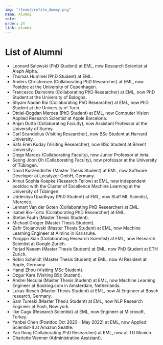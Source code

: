 ```yaml
---
img: "/team/profile_dummy.png"
name: Alumni
role:
order: 24
link: alumni
---
```


# List of Alumni

* Leonard Salewski (PhD Student) at EML, now Research Scientist at Aleph Alpha.
* Thomas Hummel (PhD Student) at EML.
* Anders Christensen (Collaborating PhD Researcher) at EML, now Postdoc at the University of Copenhagen.
* Francesco Dalmonte (Collaborating PhD Researcher) at EML, now PhD Student at the University of Bologna.
* Shyam Nadan Rai (Collaborating PhD Researcher) at EML, now PhD Student at the University of Turin.
* Otniel-Bogdan Mercea (PhD Student) at EML, now Computer Vision Applied Research Scientist at Apple Barcelona.
* Anjan Dutta (Collaborating Faculty), now Assistant Professor at the University of Surrey.
* Carl Scandelius (Visiting Researcher), now BSc Student at Harvard University.
* Safa Eren Kuday (Visiting Researcher), now BSc Student at Bilkent University.
* Diego Marcos (Collaborating Faculty), now Junior Professor at Inria.
* Seong Joon Oh  (Collaborating Faculty), now professor at the University of Tübingen.
* David Kurzendörfer (Master Thesis Student) at EML, now Software Developer at Localyzer GmbH, Germany.
* Almut Sophia Koepke (Research Fellow) at EML, now independent postdoc with the Cluster of Excellence Machine Learning at the University of Tübingen.
* Uddeshya Upadhyay (PhD Student) at EML, now Staff ML Scientist, Nference.
* Lennart Van der Goten (Collaborating PhD Researcher) at EML.
* Isabel Rio-Torto (Collaborating PhD Researcher) at EML.
* Stefan Fauth (Master Thesis Student).
* Michael Gröger (Master Thesis Student).
* Zafir Stojanovski (Master Thesis Student) at EML, now Machine Learning Engineer at Aimino in Karlsruhe.
* Yongqin Xian (Collaborating Research Scientist) at EML, now Research Scientist at Google Zurich.
* Ferjad Naeem (Master Thesis Student) at EML, now PhD Student at ETH Zurich.
* Robin Schmidt (Master Thesis Student) at EML, now AI Resident at Apple, Germany.
* Hanqi Zhou (Visiting MSc Student).
* Ozgur Kara (Visiting BSc Student).
* Andrei Neculai (Master Thesis Student) at EML, now Machine Learning Engineer at Booking.com in Amsterdam, Netherlands.
* Lukas Riesch (Master Thesis Student) at EML, now AI Engineer at Bosch research, Germany.
* Sam Tureski (Master Thesis Student) at EML, now NLP Research Engineer at Posh, New york.
* Ilke Cugu (Research Scientist) at EML, now Engineer at Microsoft, Turkey.
* Yanbei Chen (Postdoc Oct 2020 - May 2022) at EML, now Applied Scientist-II at Amazon Seattle.
* Yao Rong (Collaborating PhD Researcher) at EML, now at TU Munich.
* Charlotte Wenner (Administrative Assistant).
